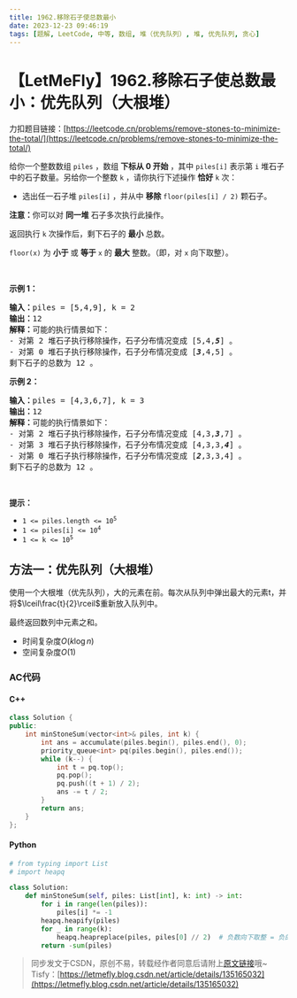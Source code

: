 ```yaml
---
title: 1962.移除石子使总数最小
date: 2023-12-23 09:46:19
tags: [题解, LeetCode, 中等, 数组, 堆（优先队列）, 堆, 优先队列, 贪心]
---
```


# 【LetMeFly】1962.移除石子使总数最小：优先队列（大根堆）

力扣题目链接：[https://leetcode.cn/problems/remove-stones-to-minimize-the-total/](https://leetcode.cn/problems/remove-stones-to-minimize-the-total/)

<p>给你一个整数数组 <code>piles</code> ，数组 <strong>下标从 0 开始</strong> ，其中 <code>piles[i]</code> 表示第 <code>i</code> 堆石子中的石子数量。另给你一个整数 <code>k</code> ，请你执行下述操作 <strong>恰好</strong> <code>k</code> 次：</p>

<ul>
	<li>选出任一石子堆 <code>piles[i]</code> ，并从中 <strong>移除</strong> <code>floor(piles[i] / 2)</code> 颗石子。</li>
</ul>

<p><strong>注意：</strong>你可以对 <strong>同一堆</strong> 石子多次执行此操作。</p>

<p>返回执行 <code>k</code> 次操作后，剩下石子的 <strong>最小</strong> 总数。</p>

<p><code>floor(x)</code> 为 <strong>小于</strong> 或 <strong>等于</strong> <code>x</code> 的 <strong>最大</strong> 整数。（即，对 <code>x</code> 向下取整）。</p>

<p>&nbsp;</p>

<p><strong>示例 1：</strong></p>

<pre>
<strong>输入：</strong>piles = [5,4,9], k = 2
<strong>输出：</strong>12
<strong>解释：</strong>可能的执行情景如下：
- 对第 2 堆石子执行移除操作，石子分布情况变成 [5,4,<strong><em>5</em></strong>] 。
- 对第 0 堆石子执行移除操作，石子分布情况变成 [<strong><em>3</em></strong>,4,5] 。
剩下石子的总数为 12 。
</pre>

<p><strong>示例 2：</strong></p>

<pre>
<strong>输入：</strong>piles = [4,3,6,7], k = 3
<strong>输出：</strong>12
<strong>解释：</strong>可能的执行情景如下：
- 对第 2 堆石子执行移除操作，石子分布情况变成 [4,3,<strong><em>3</em></strong>,7] 。
- 对第 3 堆石子执行移除操作，石子分布情况变成 [4,3,3,<strong><em>4</em></strong>] 。
- 对第 0 堆石子执行移除操作，石子分布情况变成 [<strong><em>2</em></strong>,3,3,4] 。
剩下石子的总数为 12 。
</pre>

<p>&nbsp;</p>

<p><strong>提示：</strong></p>

<ul>
	<li><code>1 &lt;= piles.length &lt;= 10<sup>5</sup></code></li>
	<li><code>1 &lt;= piles[i] &lt;= 10<sup>4</sup></code></li>
	<li><code>1 &lt;= k &lt;= 10<sup>5</sup></code></li>
</ul>


    
## 方法一：优先队列（大根堆）

使用一个大根堆（优先队列），大的元素在前。每次从队列中弹出最大的元素t，并将$\lceil\frac{t}{2}\rceil$重新放入队列中。

最终返回数列中元素之和。

+ 时间复杂度$O(k\log n)$
+ 空间复杂度$O(1)$

### AC代码

#### C++

```cpp
class Solution {
public:
    int minStoneSum(vector<int>& piles, int k) {
        int ans = accumulate(piles.begin(), piles.end(), 0);
        priority_queue<int> pq(piles.begin(), piles.end());
        while (k--) {
            int t = pq.top();
            pq.pop();
            pq.push((t + 1) / 2);
            ans -= t / 2;
        }
        return ans;
    }
};
```

#### Python

```python
# from typing import List
# import heapq

class Solution:
    def minStoneSum(self, piles: List[int], k: int) -> int:
        for i in range(len(piles)):
            piles[i] *= -1
        heapq.heapify(piles)
        for _ in range(k):
            heapq.heapreplace(piles, piles[0] // 2)  # 负数向下取整 = 负的 正数向上取整
        return -sum(piles)
```

> 同步发文于CSDN，原创不易，转载经作者同意后请附上[原文链接](https://blog.letmefly.xyz/2023/12/23/LeetCode%201962.%E7%A7%BB%E9%99%A4%E7%9F%B3%E5%AD%90%E4%BD%BF%E6%80%BB%E6%95%B0%E6%9C%80%E5%B0%8F/)哦~
> Tisfy：[https://letmefly.blog.csdn.net/article/details/135165032](https://letmefly.blog.csdn.net/article/details/135165032)
